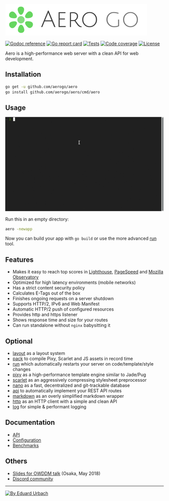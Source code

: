 ![Aero Go Logo](docs/images/aero.go.png)

[![Godoc reference][godoc-image]][godoc-url]
[![Go report card][goreportcard-image]][goreportcard-url]
[![Tests][test-image]][test-url]
[![Code coverage][codecov-image]][codecov-url]
[![License][license-image]][license-url]

Aero is a high-performance web server with a clean API for web development.

## Installation

```bash
go get -u github.com/aerogo/aero
go install github.com/aerogo/aero/cmd/aero
```

## Usage

![Aero usage](docs/usage.gif)

Run this in an empty directory:

```bash
aero -newapp
```

Now you can build your app with `go build` or use the more advanced [run](https://github.com/aerogo/run) tool.

## Features

- Makes it easy to reach top scores in [Lighthouse](https://developers.google.com/web/tools/lighthouse/), [PageSpeed](https://developers.google.com/speed/pagespeed/insights/) and [Mozilla Observatory](https://observatory.mozilla.org/)
- Optimized for high latency environments (mobile networks)
- Has a strict content security policy
- Calculates E-Tags out of the box
- Finishes ongoing requests on a server shutdown
- Supports HTTP/2, IPv6 and Web Manifest
- Automatic HTTP/2 push of configured resources
- Provides http and https listener
- Shows response time and size for your routes
- Can run standalone without `nginx` babysitting it

## Optional

- [layout](https://github.com/aerogo/layout) as a layout system
- [pack](https://github.com/aerogo/pack) to compile Pixy, Scarlet and JS assets in record time
- [run](https://github.com/aerogo/run) which automatically restarts your server on code/template/style changes
- [pixy](https://github.com/aerogo/pixy) as a high-performance template engine similar to Jade/Pug
- [scarlet](https://github.com/aerogo/scarlet) as an aggressively compressing stylesheet preprocessor
- [nano](https://github.com/aerogo/nano) as a fast, decentralized and git-trackable database
- [api](https://github.com/aerogo/api) to automatically implement your REST API routes
- [markdown](https://github.com/aerogo/markdown) as an overly simplified markdown wrapper
- [http](https://github.com/aerogo/http) as an HTTP client with a simple and clean API
- [log](https://github.com/aerogo/log) for simple & performant logging

## Documentation

- [API](docs/API.md)
- [Configuration](docs/Configuration.md)
- [Benchmarks](docs/Benchmarks.md)

## Others

- [Slides for OWDDM talk](https://docs.google.com/presentation/d/166I69goLEVuvuFeeRfUu8c5lwl2_HAeSi2SZyzIuEKg/edit) (Osaka, May 2018)
- [Discord community][discord-url]

---

[![By Eduard Urbach](https://forthebadge.com/images/badges/built-with-love.svg)](https://github.com/blitzprog)

[godoc-image]: https://godoc.org/github.com/aerogo/aero?status.svg
[godoc-url]: https://godoc.org/github.com/aerogo/aero
[goreportcard-image]: https://goreportcard.com/badge/github.com/aerogo/aero
[goreportcard-url]: https://goreportcard.com/report/github.com/aerogo/aero
[test-image]: https://travis-ci.org/aerogo/aero.svg?branch=go
[test-url]: https://travis-ci.org/aerogo/aero
[codecov-image]: https://codecov.io/gh/aerogo/aero/branch/go/graph/badge.svg
[codecov-url]: https://codecov.io/gh/aerogo/aero
[sourcegraph-image]: https://sourcegraph.com/github.com/aerogo/aero/-/badge.svg
[sourcegraph-url]: https://sourcegraph.com/github.com/aerogo/aero?badge
[license-image]: https://img.shields.io/badge/license-MIT-blue.svg
[license-url]: https://github.com/aerogo/aero/blob/go/LICENSE
[discord-image]: https://img.shields.io/badge/discord-aero-738bd7.svg
[discord-url]: https://discord.gg/vyk2MnK

